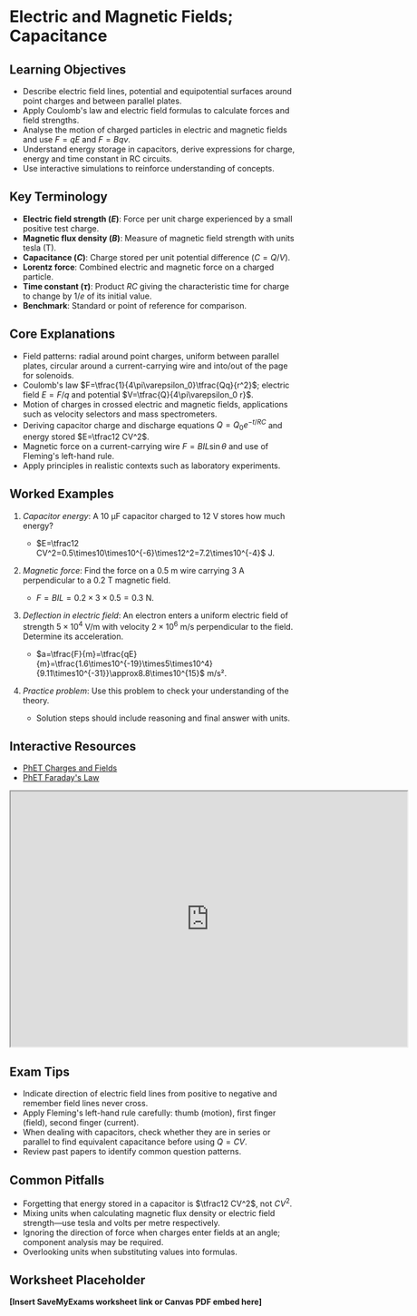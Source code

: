 # Electric and Magnetic Fields; Capacitance

## Learning Objectives
- Describe electric field lines, potential and equipotential surfaces around point charges and between parallel plates.
- Apply Coulomb's law and electric field formulas to calculate forces and field strengths.
- Analyse the motion of charged particles in electric and magnetic fields and use $F=qE$ and $F=Bqv$.
- Understand energy storage in capacitors, derive expressions for charge, energy and time constant in RC circuits.
- Use interactive simulations to reinforce understanding of concepts.

## Key Terminology
- **Electric field strength ($E$)**: Force per unit charge experienced by a small positive test charge.
- **Magnetic flux density ($B$)**: Measure of magnetic field strength with units tesla (T).
- **Capacitance ($C$)**: Charge stored per unit potential difference ($C=Q/V$).
- **Lorentz force**: Combined electric and magnetic force on a charged particle.
- **Time constant ($\tau$)**: Product $RC$ giving the characteristic time for charge to change by $1/e$ of its initial value.
- **Benchmark**: Standard or point of reference for comparison.

## Core Explanations
- Field patterns: radial around point charges, uniform between parallel plates, circular around a current-carrying wire and into/out of the page for solenoids.
- Coulomb's law $F=\tfrac{1}{4\pi\varepsilon_0}\tfrac{Qq}{r^2}$; electric field $E=F/q$ and potential $V=\tfrac{Q}{4\pi\varepsilon_0 r}$.
- Motion of charges in crossed electric and magnetic fields, applications such as velocity selectors and mass spectrometers.
- Deriving capacitor charge and discharge equations $Q=Q_0e^{-t/RC}$ and energy stored $E=\tfrac12 CV^2$.
- Magnetic force on a current-carrying wire $F=BIL\sin\theta$ and use of Fleming's left-hand rule.
- Apply principles in realistic contexts such as laboratory experiments.

## Worked Examples
1. *Capacitor energy*: A 10 μF capacitor charged to 12 V stores how much energy?
   - $E=\tfrac12 CV^2=0.5\times10\times10^{-6}\times12^2=7.2\times10^{-4}$ J.
2. *Magnetic force*: Find the force on a 0.5 m wire carrying 3 A perpendicular to a 0.2 T magnetic field.
   - $F=BIL=0.2\times3\times0.5=0.3$ N.
3. *Deflection in electric field*: An electron enters a uniform electric field of strength $5\times10^4$ V/m with velocity $2\times10^6$ m/s perpendicular to the field. Determine its acceleration.
   - $a=\tfrac{F}{m}=\tfrac{qE}{m}=\tfrac{1.6\times10^{-19}\times5\times10^4}{9.11\times10^{-31}}\approx8.8\times10^{15}$ m/s².

4. *Practice problem*: Use this problem to check your understanding of the theory.
   - Solution steps should include reasoning and final answer with units.
## Interactive Resources
- [PhET Charges and Fields](https://phet.colorado.edu/en/simulation/charges-and-fields)
- [PhET Faraday's Law](https://phet.colorado.edu/en/simulation/faradays-law)
<iframe src="https://phet.colorado.edu/sims/html/charges-and-fields/latest/charges-and-fields_en.html" width="700" height="450" title="Interactive simulation" loading="lazy"></iframe>

## Exam Tips
- Indicate direction of electric field lines from positive to negative and remember field lines never cross.
- Apply Fleming's left-hand rule carefully: thumb (motion), first finger (field), second finger (current).
- When dealing with capacitors, check whether they are in series or parallel to find equivalent capacitance before using $Q=CV$.
- Review past papers to identify common question patterns.

## Common Pitfalls
- Forgetting that energy stored in a capacitor is $\tfrac12 CV^2$, not $CV^2$.
- Mixing units when calculating magnetic flux density or electric field strength—use tesla and volts per metre respectively.
- Ignoring the direction of force when charges enter fields at an angle; component analysis may be required.
- Overlooking units when substituting values into formulas.

## Worksheet Placeholder
**[Insert SaveMyExams worksheet link or Canvas PDF embed here]**
